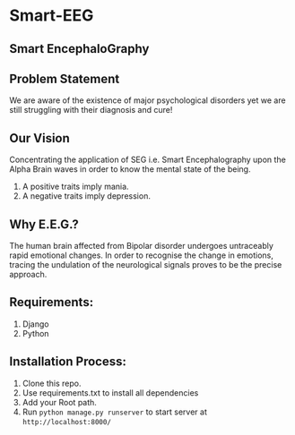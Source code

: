 # Smart-EEG

## Smart EncephaloGraphy

## Problem Statement

We are aware of the existence of major psychological disorders yet we are still struggling with their diagnosis and cure!

## Our Vision

 Concentrating the application of SEG i.e. Smart Encephalography upon the Alpha Brain waves in order to know the mental state of the being.
1. A positive traits imply mania.
2. A negative traits imply depression.

## Why E.E.G.?

The human brain affected from Bipolar disorder undergoes untraceably rapid emotional changes. In order to recognise the change in emotions, tracing the undulation of the neurological signals proves to be the precise approach.

## Requirements:

1. Django
2. Python

## Installation Process:

1. Clone this repo.
2. Use requirements.txt to install all dependencies
3. Add your Root path.
4. Run `python manage.py runserver` to start server at `http://localhost:8000/`
